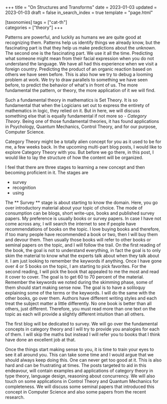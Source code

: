 +++
title = "On Structures and Transforms"
date = 2023-01-03
updated = 2023-01-03
draft = false
in_search_index = true
template = "page.html"

[taxonomies]
  tags = ["cat-th"]    
  categories = ["theory"]
+++

Patterns are powerful, and luckily as humans we are quite good at recognizing them. Patterns help us
identify things we already know, but the fascinating part is that they help us make predictions about
the unknown. The second one is the fascinating part. We use it all the time. Predicting what someone
might mean from their facial expression when you do not understand the language. We have all had this
experience when we visit a foreign country. Predicting the product of an organic reaction based on
others we have seen before. This is also how we try to debug a looming problem at work. We try to draw parallels to something we have seen before, to predict the behavior of what's in front of us. The more
fundamental the pattern, or theory, the more application of it we will find.

Such a fundamental theory in mathematics is Set Theory. It is so fundamental that when the Logicians
set out to express the entirety of mathematics in logic, they relied on it. But in here, we will
discuss something else that is equally fundamental if not more so - *Category Theory*. Being one of
those fundamental theories, it has found applications in Psychology, Quantum Mechanics, Control
Theory, and for our purpose, Computer Science.

Category Theory might be a totally alien concept for you as it used to be for me, a few weeks back.
In the upcoming multi-part blog posts, I would like to explore Category Theory with you. But before
we go there, in this post, I would like to lay the structure of how the content will be organized.

I feel that there are three stages to learning a new concept and then becoming proficient in it. The
stages are
- survey
- recognition
- using

The ** Survey ** stage is about starting to know the domain. Here, you go over introductory material
about your topic of choice. The mode of consumption can be blogs, short write-ups, books and published
survey papers. My preference is usually books or survey papers. In case I have not come across any,
I will search the internet to see if people have recommendations of books on the topic. I love buying
books and therefore, if too many people have recommended a book or two, then I will buy them and devour
them. Then usually those books will refer to other books or seminal papers on the topic, and I will
follow the trail. On the first reading of the book, the goal is not to understand everything, in fact
the goal is to only skim the material to know what the experts talk about when they talk about it.
I am just looking to remember the keywords if anything. Once I have gone over 4 or 5 books on the topic,
I am starting to pick favorites. For the second reading, I will pick the book that appealed to me the
most and read it cover to cover. The goal is to get 60 to 70 percent of the material. Remember the 
keywords we noted during the skimming phase, some of them should start making sense now. The goal
is to have a soliloquy explaining some of the terms or the keywords. I will do the same with the
other books, go over them. Authors have different writing styles and each treat the subject matter
a little differently. No one book is better than all others, just different. Therefore, you must read
more than one text on the topic as each will provide a slightly different intuition than all others.

The first blog will be dedicated to survey. We will go over the fundamental concepts in category theory
and I will try to provide you analogies for each of them. I will skip the maths but instead I will refer
you to books that I think have done an excellent job at that.

Once the things start making sense to you, it is time to train your eyes to see it all around you.
This can take some time and I would argue that we should always keep doing this. One can never get
too good at it. This is also hard and can be frustrating at times. The posts targeted to aid in this
endeavour, will contain examples and applications of category theory in type theory, language design,
reasoning about concurrency. We will also touch on some applications in Control Theory and Quantum
Mechanics for completeness. We will discuss some seminal papers that introduced this concept in 
Computer Science and also some papers from the recent research.





